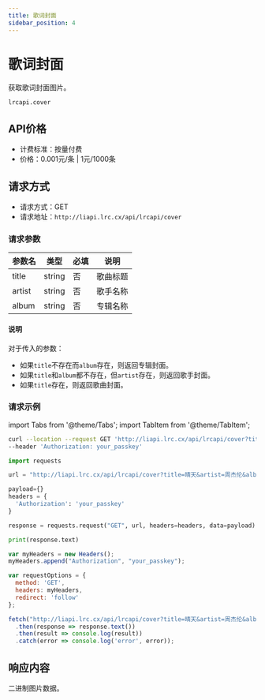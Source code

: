 ```yaml
---
title: 歌词封面
sidebar_position: 4
---
```


# 歌词封面

获取歌词封面图片。

`lrcapi.cover`

## API价格

- 计费标准：按量付费
- 价格：0.001元/条 | 1元/1000条

## 请求方式

- 请求方式：GET
- 请求地址：`http://liapi.lrc.cx/api/lrcapi/cover`

### 请求参数

| 参数名 | 类型 | 必填 | 说明 |
| --- | --- | --- | --- |
| title | string | 否 | 歌曲标题 |
| artist | string | 否 | 歌手名称 |
| album | string | 否 | 专辑名称 |

#### 说明

对于传入的参数：

- 如果`title`不存在而`album`存在，则返回专辑封面。
- 如果`title`和`album`都不存在，但`artist`存在，则返回歌手封面。
- 如果`title`存在，则返回歌曲封面。

### 请求示例

import Tabs from '@theme/Tabs';
import TabItem from '@theme/TabItem';

<Tabs>
<TabItem value="bash" label="cURL">

```bash
curl --location --request GET 'http://liapi.lrc.cx/api/lrcapi/cover?title=晴天&artist=周杰伦&album=叶惠美' \
--header 'Authorization: your_passkey'
```

</TabItem>
<TabItem value="py" label="Python">

```py
import requests

url = "http://liapi.lrc.cx/api/lrcapi/cover?title=晴天&artist=周杰伦&album=叶惠美"

payload={}
headers = {
  'Authorization': 'your_passkey'
}

response = requests.request("GET", url, headers=headers, data=payload)

print(response.text)
```

</TabItem>
<TabItem value="js" label="JavaScript">

```js
var myHeaders = new Headers();
myHeaders.append("Authorization", "your_passkey");

var requestOptions = {
  method: 'GET',
  headers: myHeaders,
  redirect: 'follow'
};

fetch("http://liapi.lrc.cx/api/lrcapi/cover?title=晴天&artist=周杰伦&album=叶惠美", requestOptions)
  .then(response => response.text())
  .then(result => console.log(result))
  .catch(error => console.log('error', error));
```

</TabItem>
</Tabs>

## 响应内容

二进制图片数据。
